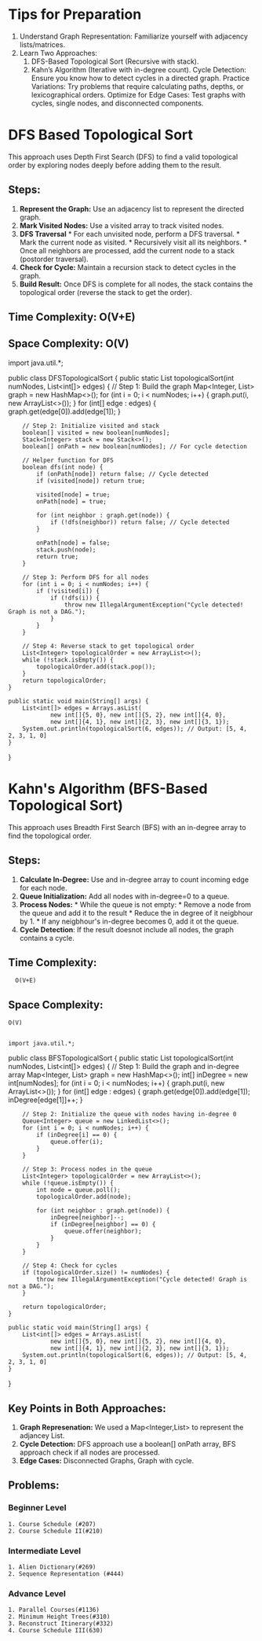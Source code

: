 # Tips for Preparation

1. Understand Graph Representation: Familiarize yourself with adjacency lists/matrices.
2. Learn Two Approaches:
    1. DFS-Based Topological Sort (Recursive with stack).
    2. Kahn’s Algorithm (Iterative with in-degree count).
Cycle Detection: Ensure you know how to detect cycles in a directed graph.
Practice Variations: Try problems that require calculating paths, depths, or lexicographical orders.
Optimize for Edge Cases: Test graphs with cycles, single nodes, and disconnected components.


# DFS Based Topological Sort
This approach uses Depth First Search (DFS) to find a valid topological order by exploring nodes deeply before adding them to the result.

## Steps:
1.    **Represent the Graph:** Use an adjacency list to represent the directed graph.
2.    **Mark Visited Nodes:** Use a visited array to track visited nodes.
3.    **DFS Traversal**
          *    For each unvisited node, perform a DFS traversal.
          *    Mark the current node as visited.
          *    Recursively visit all its neighbors.
          *    Once all neighbors are processed, add the current node to a stack (postorder traversal).
4.    **Check for Cycle:** Maintain a recursion stack to detect cycles in the graph.
5.    **Build Result:** Once DFS is complete for all nodes, the stack contains the topological order (reverse the stack to get the order).

  ## Time Complexity: O(V+E)
  ## Space Complexity: O(V)

import java.util.*;

public class DFSTopologicalSort {
    public static List<Integer> topologicalSort(int numNodes, List<int[]> edges) {
        // Step 1: Build the graph
        Map<Integer, List<Integer>> graph = new HashMap<>();
        for (int i = 0; i < numNodes; i++) {
            graph.put(i, new ArrayList<>());
        }
        for (int[] edge : edges) {
            graph.get(edge[0]).add(edge[1]);
        }

        // Step 2: Initialize visited and stack
        boolean[] visited = new boolean[numNodes];
        Stack<Integer> stack = new Stack<>();
        boolean[] onPath = new boolean[numNodes]; // For cycle detection

        // Helper function for DFS
        boolean dfs(int node) {
            if (onPath[node]) return false; // Cycle detected
            if (visited[node]) return true;

            visited[node] = true;
            onPath[node] = true;

            for (int neighbor : graph.get(node)) {
                if (!dfs(neighbor)) return false; // Cycle detected
            }

            onPath[node] = false;
            stack.push(node);
            return true;
        }

        // Step 3: Perform DFS for all nodes
        for (int i = 0; i < numNodes; i++) {
            if (!visited[i]) {
                if (!dfs(i)) {
                    throw new IllegalArgumentException("Cycle detected! Graph is not a DAG.");
                }
            }
        }

        // Step 4: Reverse stack to get topological order
        List<Integer> topologicalOrder = new ArrayList<>();
        while (!stack.isEmpty()) {
            topologicalOrder.add(stack.pop());
        }
        return topologicalOrder;
    }

    public static void main(String[] args) {
        List<int[]> edges = Arrays.asList(
                new int[]{5, 0}, new int[]{5, 2}, new int[]{4, 0}, 
                new int[]{4, 1}, new int[]{2, 3}, new int[]{3, 1});
        System.out.println(topologicalSort(6, edges)); // Output: [5, 4, 2, 3, 1, 0]
    }
}



# Kahn's Algorithm (BFS-Based Topological Sort)
This approach uses Breadth First Search (BFS) with an in-degree array to find the topological order.

## Steps:
1.    **Calculate In-Degree:** Use and in-degree array to count incoming edge for each node.
2.    **Queue Initialization:** Add all nodes with in-degree=0 to a queue.
3.    **Process Nodes:**
          *    While the queue is not empty:
              * Remove a node from the queue and add it to the result
              * Reduce the in degree of it neigbhour by 1.
              * If any neigbhour's in-degree  becomes 0, add it ot the queue.
4.    **Cycle Detection**: If the result doesnot include all nodes, the graph contains a cycle.

  ## Time Complexity: 
      O(V+E)
## Space Complexity:
    O(V)


    import java.util.*;

public class BFSTopologicalSort {
    public static List<Integer> topologicalSort(int numNodes, List<int[]> edges) {
        // Step 1: Build the graph and in-degree array
        Map<Integer, List<Integer>> graph = new HashMap<>();
        int[] inDegree = new int[numNodes];
        for (int i = 0; i < numNodes; i++) {
            graph.put(i, new ArrayList<>());
        }
        for (int[] edge : edges) {
            graph.get(edge[0]).add(edge[1]);
            inDegree[edge[1]]++;
        }

        // Step 2: Initialize the queue with nodes having in-degree 0
        Queue<Integer> queue = new LinkedList<>();
        for (int i = 0; i < numNodes; i++) {
            if (inDegree[i] == 0) {
                queue.offer(i);
            }
        }

        // Step 3: Process nodes in the queue
        List<Integer> topologicalOrder = new ArrayList<>();
        while (!queue.isEmpty()) {
            int node = queue.poll();
            topologicalOrder.add(node);

            for (int neighbor : graph.get(node)) {
                inDegree[neighbor]--;
                if (inDegree[neighbor] == 0) {
                    queue.offer(neighbor);
                }
            }
        }

        // Step 4: Check for cycles
        if (topologicalOrder.size() != numNodes) {
            throw new IllegalArgumentException("Cycle detected! Graph is not a DAG.");
        }

        return topologicalOrder;
    }

    public static void main(String[] args) {
        List<int[]> edges = Arrays.asList(
                new int[]{5, 0}, new int[]{5, 2}, new int[]{4, 0}, 
                new int[]{4, 1}, new int[]{2, 3}, new int[]{3, 1});
        System.out.println(topologicalSort(6, edges)); // Output: [5, 4, 2, 3, 1, 0]
    }
}


## Key Points in Both Approaches:
1.    **Graph Represenation:** We used a Map<Integer,List<Integer>> to represent the adjancey List.
2.    **Cycle Detection:** DFS approach use a boolean[] onPath array, BFS approach check if all nodes are processed.
3.    **Edge Cases:** Disconnected Graphs, Graph with cycle.



## Problems:
### Beginner Level
    1. Course Schedule (#207)
    2. Course Schedule II(#210)
### Intermediate Level
    1. Alien Dictionary(#269)
    2. Sequence Representation (#444)
### Advance Level
    1. Parallel Courses(#1136)
    2. Minimum Height Trees(#310)
    3. Reconstruct Itinerary(#332)
    4. Course Schedule III(630)
